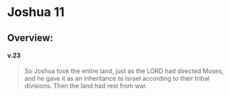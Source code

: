 # Joshua 11

## Overview:


#### v.23
>So Joshua took the entire land, just as the LORD had directed Moses, and he gave it as an inheritance to Israel according to their tribal divisions. Then the land had rest from war.

